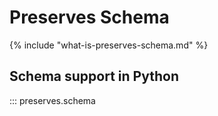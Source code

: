 # Preserves Schema

{% include "what-is-preserves-schema.md" %}

## Schema support in Python

::: preserves.schema
